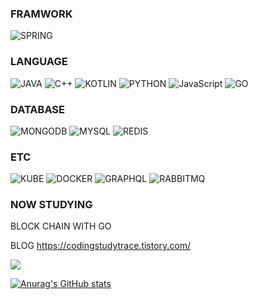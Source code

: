 ### FRAMWORK 
![SPRING](https://img.shields.io/badge/spring-ffffff?style=for-the-badge&logo=spring&logoColor=green)

### LANGUAGE 
![JAVA](https://img.shields.io/badge/JAVA-ffffff?style=flat&logo=OpenJDK&logoColor=blue")
![C++](https://img.shields.io/badge/C++-ffffff?style=flat&logo=c%2B%2B&&logoColor=blue")
![KOTLIN](https://img.shields.io/badge/KOTLIN-ffffff?style=flat&logo=kotlin&logoColor=white")
![PYTHON](https://img.shields.io/badge/PYTHON-ffffff?style=flat&logo=python&logoColor=white")
![JavaScript](https://img.shields.io/badge/JS-ffffff?style=flat&logo=JavaScript&logoColor=white")
![GO](https://img.shields.io/badge/GO-ffffff?style=flat&logo=Go&logoColor=white")
### DATABASE
![MONGODB](https://img.shields.io/badge/MONGODB-ffffff?style=for-the-badge&logo=mongodb&logoColor=green)
![MYSQL](https://img.shields.io/badge/MYSQL-ffffff?style=for-the-badge&logo=mysql&logoColor=blue)
![REDIS](https://img.shields.io/badge/REDIS-ffffff?style=for-the-badge&logo=redis&logoColor=red)
### ETC
![KUBE](https://img.shields.io/badge/KUBE-ffffff?style=for-the-badge&logo=kubernetes&logoColor=blue)
![DOCKER](https://img.shields.io/badge/DOCKER-ffffff?style=for-the-badge&logo=docker&logoColor=blue)
![GRAPHQL](https://img.shields.io/badge/GRAPHQL-ffffff?style=for-the-badge&logo=graphql&logoColor=purple)
![RABBITMQ](https://img.shields.io/badge/RABBITMQ-ffffff?style=for-the-badge&logo=rabbitmq&logoColor=orange)


### NOW STUDYING
BLOCK CHAIN WITH GO

BLOG
https://codingstudytrace.tistory.com/

 ![](https://gh-hits.nomadcoders.workers.dev/view?username=rlaalsrl715)
<!--
**rlaalsrl715/rlaalsrl715** is a ✨ _special_ ✨ repository because its `README.md` (this file) appears on your GitHub profile.

Here are some ideas to get you started:

- 🔭 I’m currently working on ...
- 🌱 I’m currently learning ...
- 👯 I’m looking to collaborate on ...
- 🤔 I’m looking for help with ...
- 💬 Ask me about ...
- 📫 How to reach me: ...
- 😄 Pronouns: ...
- ⚡ Fun fact: ...
-->
[![Anurag's GitHub stats](https://github-readme-stats.vercel.app/api?username=rlaalsrl715)](https://github.com/rlaalsrl715/github-readme-stats)
